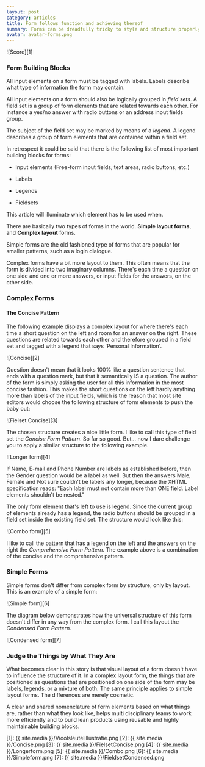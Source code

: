```yaml
---
layout: post
category: articles
title: Form follows function and achieving thereof
summary: Forms can be dreadfully tricky to style and structure properly. Several articles that are out there focus on best practises for building forms using HTML en CSS. This article focusses in a non technical fashion on the use of meaningful nomenclature and how form semantics relate to elements that current markup standards have to offer. It may help anyone to recognise structural patterns and to compose forms properly.
avatar: avatar-forms.png
---
```


![Score][1]

### Form Building Blocks

All input elements on a form must be tagged with labels. Labels describe what type of information the form may contain.

All input elements on a form should also be logically grouped in *field sets*. A field set is a group of form elements that are related towards each other. For instance a yes/no answer with radio buttons or an address input fields group.

The subject of the field set may be marked by means of a *legend*. A legend describes a group of form elements that are contained within a field set.

In retrospect it could be said that there is the following list of most important building blocks for forms:

*   Input elements (Free-form input fields, text areas, radio buttons, etc.)
 
*   Labels
 
*   Legends
 
*   Fieldsets
 

This article will illuminate which element has to be used when.

There are basically two types of forms in the world. **Simple layout forms**, and **Complex layout** forms.

Simple forms are the old fashioned type of forms that are popular for smaller patterns, such as a login dialogue.

Complex forms have a bit more layout to them. This often means that the form is divided into two imaginary columns. There's each time a question on one side and one or more answers, or input fields for the answers, on the other side.

### Complex Forms

#### The Concise Pattern

The following example displays a complex layout for where there's each time a short question on the left and room for an answer on the right. These questions are related towards each other and therefore grouped in a field set and tagged with a legend that says 'Personal Information'.

![Concise][2]

Question doesn't mean that it looks 100% like a question sentence that ends with a question mark, but that it semantically IS a question. The author of the form is simply asking the user for all this information in the most concise fashion. This makes the short questions on the left hardly anything more than labels of the input fields, which is the reason that most site editors would choose the following structure of form elements to push the baby out:

![Fielset Concise][3]

The chosen structure creates a nice little form. I like to call this type of field set the *Concise Form Pattern*. So far so good. But… now I dare challenge you to apply a similar structure to the following example.

![Longer form][4]

If Name, E-mail and Phone Number are labels as established before, then the Gender question would be a label as well. But then the answers Male, Female and Not sure couldn't be labels any longer, because the XHTML specification reads: "Each label must not contain more than ONE field. Label elements shouldn't be nested."

The only form element that's left to use is legend. Since the current group of elements already has a legend, the radio buttons should be grouped in a field set inside the existing field set. The structure would look like this:

![Combo form][5]

I like to call the pattern that has a legend on the left and the answers on the right the *Comprehensive Form Pattern*. The example above is a combination of the concise and the comprehensive pattern.

### Simple Forms

Simple forms don't differ from complex form by structure, only by layout. This is an example of a simple form:

![Simple form][6]

The diagram below demonstrates how the universal structure of this form doesn't differ in any way from the complex form. I call this layout the *Condensed Form Pattern*.

![Condensed form][7]

### Judge the Things by What They Are

What becomes clear in this story is that visual layout of a form doesn't have to influence the structure of it. In a complex layout form, the things that are positioned as questions that are positioned on one side of the form may be labels, legends, or a mixture of both. The same principle applies to simple layout forms. The differences are merely cosmetic.

A clear and shared nomenclature of form elements based on what things are, rather than what they look like, helps multi disciplinary teams to work more efficiently and to build lean products using reusable and highly maintainable building blocks.

 [1]: {{ site.media }}/Vioolsleutelillustratie.png
 [2]: {{ site.media }}/Concise.png
 [3]: {{ site.media }}/FielsetConcise.png
 [4]: {{ site.media }}/Longerform.png
 [5]: {{ site.media }}/Combo.png
 [6]: {{ site.media }}/Simpleform.png
 [7]: {{ site.media }}/FieldsetCondensed.png
